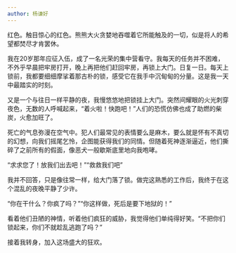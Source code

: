```yaml
---
author: 杨谦好
---
```


红色。触目惊心的红色。熊熊大火贪婪地吞噬着它所能触及的一切，似是将人的希望都焚尽才肯罢休。

我在20岁那年应征入伍，成了一名光荣的集中营看守。我每天的任务并不困难，不外乎早晨把牢房打开，晚上再把他们赶回牢房，再锁上大门。日复一日。每天上锁前，我都要细细摩挲着那古朴的锁，感受它在我手中沉甸甸的分量。这是我一天中最踏实的时刻。

又是一个与往日一样平静的夜，我慢悠悠地把锁挂上大门。突然间耀眼的火光刺穿夜色，无数的人呼喊起来，“着火啦！快跑吧！”人们的恐慌仿佛也成了助燃的柴炭，火愈加旺了。

死亡的气息弥漫在空气中。犯人们最常见的表情要么是麻木，要么就是怀有不真切的幻想，向我们摇尾乞怜，企图能获得我们的同情。但随着死神逐渐逼近，他们撕碎了之前所有的假面，像恶犬一般歇斯底里地向我咆哮。

“求求您了！放我们出去吧！”“救救我们吧”

 我并不回答，只是像往常一样，给大门落了锁。做完这熟悉的工作后，我终于在这个混乱的夜晚平静了少许。

“你在干什么？你疯了吗？”“你这样做，死后是要下地狱的！”

看着他们丑陋的神情，听着他们疯狂的威胁，我觉得他们单纯得好笑。“不把你们锁起来，你们不就趁乱逃跑了吗？”

接着我转身，加入这场盛大的狂欢。
